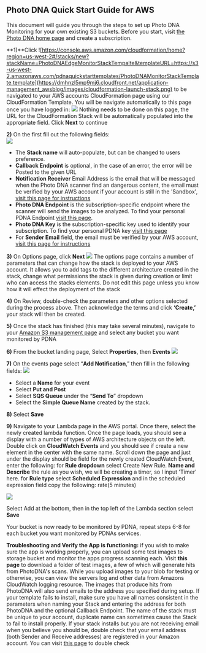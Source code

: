 
## Photo DNA Quick Start Guide for AWS ##

This document will guide you through the steps to set up Photo DNA Monitoring for your own existing S3 buckets.
Before you start, visit [the Photo DNA home page](https://myphotodna.microsoftmoderator.com/) and create a subscription.

**1)**Click ![https://console.aws.amazon.com/cloudformation/home?region=us-west-2#/stacks/new?stackName=PhotoDNAEdgeMonitorStackTempalte&templateURL=https://s3-us-west-2.amazonaws.com/pdnaquickstarttemplates/PhotoDNAMonitorStackTemplate.template](https://dmhnzl5mp9mj6.cloudfront.net/application-management_awsblog/images/cloudformation-launch-stack.png) to be navigated to your AWS accounts CloudFormation page using our CloudFormation Template. You will be navigate automatically to this page once you have logged in:
![](PhotoDNA-QuickStarts/AmazonWebServices/ImageBatchingJava/images/templateLanding.png)
Nothing needs to be done on this page, the URL for the CloudFormation Stack will be automatically populated into the appropriate field. Click **Next** to continue

**2)**	On the first fill out the following fields:  
![](https://s3-us-west-2.amazonaws.com/allyislambdafunctionsbucket/AWSFirstPageCapture.PNG)

- The **Stack name** will auto-populate, but can be changed to users preference.
- **Callback Endpoint** is optional, in the case of an error, the error will be Posted to the given URL
- **Notification Receiver** Email Address is the email that will be messaged when the Photo DNA scanner find an dangerous content, the email must be verified by your AWS account if your account is still in the 'Sandbox', [visit this page for instructions](https://us-west-2.console.aws.amazon.com/ses/home?region=us-west-2#verified-senders-email ) 
- **Photo DNA Endpoint** is the subscription-specific endpoint where the scanner will send the images to be analyzed. To find your personal PDNA Endpoint [visit this page](https://testpdnaui.azurewebsites.net/).  
- **Photo DNA Key** is the subscription-specific key used to identify your subscription. To find your personal PDNA key [visit this page](https://myphotodna.microsoftmoderator.com/) 
- For **Sender Email** field, the email must be verified by your AWS account, [visit this page for instructions](https://us-west-2.console.aws.amazon.com/ses/home?region=us-west-2#verified-senders-email ) 

**3)**	On Options page, click **Next**
 ![](https://s3-us-west-2.amazonaws.com/allyislambdafunctionsbucket/AWSSecondPageCapture.PNG)
The options page contains a number of parameters that can change how the stack is deployed to your AWS account. It allows you to add tags to the different architecture created in the stack, change what permissions the stack is given during creation or limit who can access the stacks elements. Do not edit this page unless you know how it will effect the deployment of the stack

**4)**	On Review, double-check the parameters and other options selected during the process above. Then acknowledge the terms and click **‘Create,’** your stack will then be created.

**5)**	Once the stack has finished (this may take several minutes), navigate to your [Amazon S3 management page](https://s3.console.aws.amazon.com/s3) and select any bucket you want monitored by PDNA

**6)**	From the bucket landing page, Select **Properties**, then **Events**
![](https://s3-us-west-2.amazonaws.com/allyislambdafunctionsbucket/BucketPage.PNG)

**7)**	On the events page select “**Add Notification**,” then fill in the following fields: 
![](https://s3-us-west-2.amazonaws.com/allyislambdafunctionsbucket/EventsPage.PNG)

- Select a **Name** for your event
- Select **Put and Post**
- Select **SQS Queue** under the “**Send To**” dropdown
- Select the **Simple Queue Name** created by the stack.

**8)**	Select **Save**

**9)** Navigate to your Lambda page in the AWS portal. Once there, select the newly created lambda function. Once the page loads, you should see a display with a number of types of AWS architecture objects on the left. Double click on **CloudWatch Events** and you should see if create a new element in the center with the same name. Scroll down the page and just under the display should be field for the newly created CloudWatch Event, enter the following: 
for **Rule dropdown** select Create New Rule.
**Name and Describe** the rule as you wish, we will be creating a timer, so I input 'Timer' here.
for **Rule type** select **Scheduled Expression**
and in the scheduled expression field copy the following:
	rate(5 minutes)

![](https://github.com/MicrosoftContentModerator/PhotoDNA-QuickStarts/blob/dev/AmazonWebServices/ImageBatchingJava/ConfigureAlarm.PNG?raw=true)

Select Add at the bottom, then in the top left of the Lambda section select **Save**



 
Your bucket is now ready to be monitored by PDNA, repeat steps 6-8 for each bucket you want monitored by PDNAs services. 

**Troubleshooting and Verify the App is functioning:** if you wish to make sure the app is working properly, you can upload some test images to storage bucket and monitor the apps progress scanning each. Visit **this page** to download a folder of test images, a few of which will generate hits from PhotoDNA's scans. While you upload images to your blob for testing or otherwise, you can view the servers log and other data from Amazons CloudWatch logging resource. The images that produce hits from PhotoDNA will also send emails to the address you specified during setup. 
If your template fails to install, make sure you have all names consistent in the parameters when naming your Stack and entering the address for both PhotoDNA and the optional Callback Endpoint. The name of the stack must be unique to your account, duplicate name can sometimes cause the Stack to fail to install properly.
If your stack installs but you are not receiving email when you believe you should be, double check that your email address (both Sender and Receive addresses) are registered in your Amazon account. You can visit [this page](https://us-west-2.console.aws.amazon.com/ses/home?region=us-west-2#verified-senders-email ) to double check